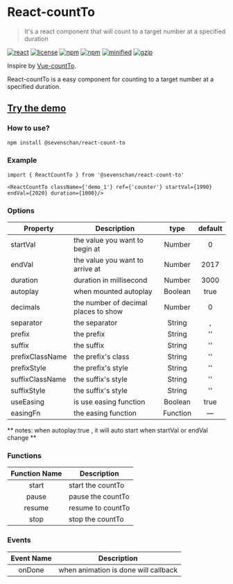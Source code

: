 # React-countTo

> It's a react component that will count to a target number at a specified duration

 [![react](https://img.shields.io/badge/react-16.12.x-brightgreen.svg)](https://reactjs.org/)
 [![license](https://img.shields.io/github/license/mashape/apistatus.svg)](https://github.com/superhos/react-countTo)
 [![npm](https://img.shields.io/npm/v/react-count-to.svg)](https://www.npmjs.com/package/react-count-to)
 [![npm](https://img.shields.io/npm/dm/react-count-to.svg)](https://npmcharts.com/compare/react-count-to)
 [![minified](https://badgen.net/bundlephobia/min/react-count-to)](https://bundlephobia.com/result?p=react-count-to)
 [![gzip](https://badgen.net/bundlephobia/minzip/react-count-to)](https://bundlephobia.com/result?p=react-count-to)

Inspire by [Vue-countTo](https://github.com/PanJiaChen/vue-countTo).

React-countTo is a easy component for counting to a target number at a specified duration.

## [Try the demo](http://superhos.github.io/reactCountTo/demo/)

### How to use?
```bash
npm install @sevenschan/react-count-to
```

### Example

```react
import { ReactCountTo } from '@sevenschan/react-count-to'

<ReactCountTo className={'demo_1'} ref={'counter'} startVal={1990} endVal={2020} duration={1000}/>
```

### Options
|    Property    |    Description   |   type   |	default	|
| -----------------  | ---------------- | :--------: | :----------: |
| startVal       | the value you want to begin at |Number| 0 |
| endVal         | the value you want to arrive at |Number | 2017 |
| duration  | duration in millisecond | Number | 3000 |
| autoplay     | when mounted autoplay | Boolean | true |
| decimals     | the number of decimal places to show | Number | 0 |
| separator     | the separator | String | , |
| prefix     | the prefix | String | '' |
| suffix     | the suffix | String | '' |
| prefixClassName     | the prefix's class| String | '' |
| prefixStyle     | the prefix's style| String | '' |
| suffixClassName     | the suffix's style| String | '' |
| suffixStyle     | the suffix's style| String | '' |
| useEasing     | is use easing function | Boolean | true |
| easingFn     | the easing function | Function | — |

** notes: when autoplay:true , it will auto start when startVal or endVal change **


### Functions
| Function Name | Description   |
| :--------:   | -----  |
|    start    |  start the countTo  |
|    pause   |  pause  the countTo |
|    resume    |  resume to countTo |
|    stop    |  stop the countTo |

### Events
| Event Name | Description   |
| :--------:   | -----  |
|    onDone    |  when animation is done will callback  |